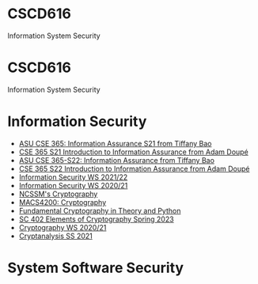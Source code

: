 # CSCD616
Information System Security
# CSCD616
Information System Security

# Information Security
- [ASU CSE 365: Information Assurance S21 from Tiffany Bao](https://www.youtube.com/playlist?list=PLV4Dfls5jUgwkc4-TgW0xO1bKIOItsUNU)
- [CSE 365 S21 Introduction to Information Assurance from Adam Doupé](https://www.youtube.com/playlist?list=PLK06XT3hFPzhSTg8UkH55hAahBOHXVDnQ)
- [ASU CSE 365-S22: Information Assurance from Tiffany Bao](https://www.youtube.com/playlist?list=PLV4Dfls5jUgxUMVjrcZcQyGbQE3kR90Qn)
- [CSE 365 S22 Introduction to Information Assurance from Adam Doupé](https://www.youtube.com/playlist?list=PLK06XT3hFPzj4KTlTzFNqSofj7_wgtu5N)
- [Information Security WS 2021/22](https://www.youtube.com/playlist?list=PLfX_2xRB__0MMhdGA0SQlaMNeagRFmn9S)
- [Information Security WS 2020/21](https://www.youtube.com/playlist?list=PLfX_2xRB__0PkZWCoekNXKCfadl7RbYSt)
- [NCSSM's Cryptography](https://www.youtube.com/playlist?list=PLE6ty64ouo1MYLUgQxDJ6Ruic_ghtUsro)
- [MACS4200: Cryptography](https://www.youtube.com/playlist?list=PLE6ty64ouo1M7Xz6Qj5bgXZOoEE0qilX6)
- [Fundamental Cryptography in Theory and Python](https://www.youtube.com/playlist?list=PLWjMI9CAmVU4--SmpzgswTvxLkZqC9QWn)
- [SC 402 Elements of Cryptography Spring 2023](https://www.youtube.com/playlist?list=PLZ3QKRH1yB578X0V4JuJd4sbNZGMRu7Ig)
- [Cryptography WS 2020/21](https://www.youtube.com/playlist?list=PLfX_2xRB__0NMha7KevY04wv4j77gf7yM)
- [Cryptanalysis SS 2021](https://www.youtube.com/playlist?list=PLfX_2xRB__0OhOzA-rl6kvnLCCtrRoS7x)

# System Software Security
